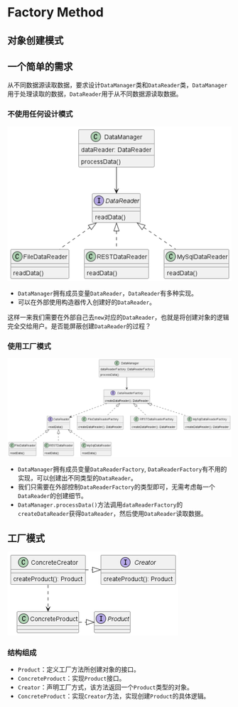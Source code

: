 # Factory Method

## 对象创建模式

## 一个简单的需求

从不同数据源读取数据，要求设计`DataManager`类和`DataReader`类，`DataManager`用于处理读取的数据，`DataReader`用于从不同数据源读取数据。

### 不使用任何设计模式

![](../imgs/factory-method-1-without-design-pattern.png)

- `DataManager`拥有成员变量`DataReader`，`DataReader`有多种实现。
- 可以在外部使用构造器传入创建好的`DataReader`。

这样一来我们需要在外部自己去`new`对应的`DataReader`，也就是将创建对象的逻辑完全交给用户。是否能屏蔽创建`DataReader`的过程？

### 使用工厂模式

![](../imgs/factory-method-2-with-factory-method.png)

- `DataManager`拥有成员变量`DataReaderFactory`, `DataReaderFactory`有不用的实现，可以创建出不同类型的`DataReader`。
- 我们只需要在外部控制`DataReaderFactory`的类型即可，无需考虑每一个`DataReader`的创建细节。
- `DataManager.processData()`方法调用`dataReaderFactory`的`createDataReader`获得`DataReader`，然后使用`DataReader`读取数据。

## 工厂模式

![factory-method-3](./../imgs/factory-method-3.png)

### 结构组成

- `Product`：定义工厂方法所创建对象的接口。
- `ConcreteProduct`：实现`Product`接口。
- `Creator`：声明工厂方式，该方法返回一个`Product`类型的对象。
- `ConcreteProduct`：实现`Creator`方法，实现创建`Product`的具体逻辑。